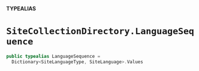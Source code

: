 **TYPEALIAS**

# `SiteCollectionDirectory.LanguageSequence`

```swift
public typealias LanguageSequence =
  Dictionary<SiteLanguageType, SiteLanguage>.Values
```
